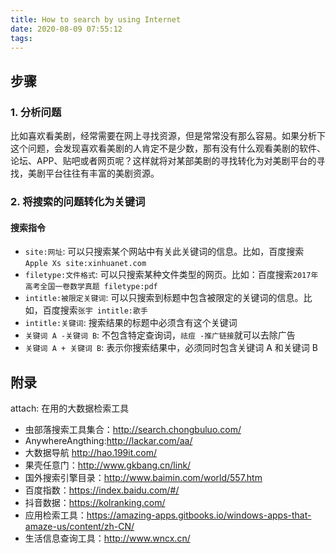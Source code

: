 ```yaml
---
title: How to search by using Internet
date: 2020-08-09 07:55:12
tags:
---
```


## 步骤

### 1. 分析问题

比如喜欢看美剧，经常需要在网上寻找资源，但是常常没有那么容易。如果分析下这个问题，会发现喜欢看美剧的人肯定不是少数，那有没有什么观看美剧的软件、论坛、APP、贴吧或者网页呢？这样就将对某部美剧的寻找转化为对美剧平台的寻找，美剧平台往往有丰富的美剧资源。

### 2. 将搜索的问题转化为关键词

#### 搜索指令

- `site:网址`: 可以只搜索某个网站中有关此关键词的信息。比如，百度搜索`Apple Xs site:xinhuanet.com`
- `filetype:文件格式`: 可以只搜索某种文件类型的网页。比如：百度搜索`2017年高考全国一卷数学真题 filetype:pdf`
- `intitle:被限定关键词`: 可以只搜索到标题中包含被限定的关键词的信息。比如，百度搜索`张宇 intitle:歌手`
- `intitle:关键词`: 搜索结果的标题中必须含有这个关键词
- `关键词 A -关键词 B`: 不包含特定查询词，`祛痘 -推广链接`就可以去除广告
- `关键词 A + 关键词 B`: 表示你搜索结果中，必须同时包含关键词 A 和关键词 B




## 附录

attach: 在用的大数据检索工具
- 虫部落搜索工具集合：http://search.chongbuluo.com/
- AnywhereAngthing:http://lackar.com/aa/
- 大数据导航 http://hao.199it.com/
- 果壳任意门：http://www.gkbang.cn/link/
- 国外搜索引擎目录：http://www.baimin.com/world/557.htm
- 百度指数：https://index.baidu.com/#/
- 抖音数据：https://kolranking.com/
- 应用检索工具：https://amazing-apps.gitbooks.io/windows-apps-that-amaze-us/content/zh-CN/
- 生活信息查询工具：http://www.wncx.cn/


